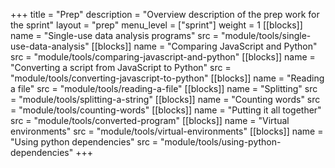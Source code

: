 +++
title = "Prep"
description = "Overview description of the prep work for the sprint"
layout = "prep"
menu_level = ["sprint"]
weight = 1
[[blocks]]
name = "Single-use data analysis programs"
src = "module/tools/single-use-data-analysis"
[[blocks]]
name = "Comparing JavaScript and Python"
src = "module/tools/comparing-javascript-and-python"
[[blocks]]
name = "Converting a script from JavaScript to Python"
src = "module/tools/converting-javascript-to-python"
[[blocks]]
name = "Reading a file"
src = "module/tools/reading-a-file"
[[blocks]]
name = "Splitting"
src = "module/tools/splitting-a-string"
[[blocks]]
name = "Counting words"
src = "module/tools/counting-words"
[[blocks]]
name = "Putting it all together"
src = "module/tools/converted-program"
[[blocks]]
name = "Virtual environments"
src = "module/tools/virtual-environments"
[[blocks]]
name = "Using python dependencies"
src = "module/tools/using-python-dependencies"
+++
